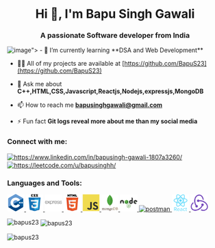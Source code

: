 <h1 align="center">Hi 👋, I'm Bapu Singh Gawali</h1>
<h3 align="center">A passionate Software developer from India</h3>
<img src="<img width="626" height="626" alt="image" src="https://github.com/user-attachments/assets/5a9ae407-1afd-442a-96d3-c2b98377e611" />"> </img>
- 🌱 I’m currently learning **DSA and Web Development**

- 👨‍💻 All of my projects are available at [https://github.com/BapuS23](https://github.com/BapuS23)

- 💬 Ask me about **C++,HTML,CSS,Javascript,Reactjs,Nodejs,expressjs,MongoDB**

- 📫 How to reach me **bapusinghgawali@gmail.com**

- ⚡ Fun fact **Git logs reveal more about me than my social media**

<h3 align="left">Connect with me:</h3>
<p align="left">
<a href="https://linkedin.com/in/https://www.linkedin.com/in/bapusingh-gawali-1807a3260/" target="blank"><img align="center" src="https://raw.githubusercontent.com/rahuldkjain/github-profile-readme-generator/master/src/images/icons/Social/linked-in-alt.svg" alt="https://www.linkedin.com/in/bapusingh-gawali-1807a3260/" height="30" width="40" /></a>
<a href="https://www.leetcode.com/https://leetcode.com/u/bapusinghh/" target="blank"><img align="center" src="https://raw.githubusercontent.com/rahuldkjain/github-profile-readme-generator/master/src/images/icons/Social/leet-code.svg" alt="https://leetcode.com/u/bapusinghh/" height="30" width="40" /></a>
</p>

<h3 align="left">Languages and Tools:</h3>
<p align="left"> <a href="https://www.w3schools.com/cpp/" target="_blank" rel="noreferrer"> <img src="https://raw.githubusercontent.com/devicons/devicon/master/icons/cplusplus/cplusplus-original.svg" alt="cplusplus" width="40" height="40"/> </a> <a href="https://www.w3schools.com/css/" target="_blank" rel="noreferrer"> <img src="https://raw.githubusercontent.com/devicons/devicon/master/icons/css3/css3-original-wordmark.svg" alt="css3" width="40" height="40"/> </a> <a href="https://expressjs.com" target="_blank" rel="noreferrer"> <img src="https://raw.githubusercontent.com/devicons/devicon/master/icons/express/express-original-wordmark.svg" alt="express" width="40" height="40"/> </a> <a href="https://www.w3.org/html/" target="_blank" rel="noreferrer"> <img src="https://raw.githubusercontent.com/devicons/devicon/master/icons/html5/html5-original-wordmark.svg" alt="html5" width="40" height="40"/> </a> <a href="https://developer.mozilla.org/en-US/docs/Web/JavaScript" target="_blank" rel="noreferrer"> <img src="https://raw.githubusercontent.com/devicons/devicon/master/icons/javascript/javascript-original.svg" alt="javascript" width="40" height="40"/> </a> <a href="https://www.mongodb.com/" target="_blank" rel="noreferrer"> <img src="https://raw.githubusercontent.com/devicons/devicon/master/icons/mongodb/mongodb-original-wordmark.svg" alt="mongodb" width="40" height="40"/> </a> <a href="https://nodejs.org" target="_blank" rel="noreferrer"> <img src="https://raw.githubusercontent.com/devicons/devicon/master/icons/nodejs/nodejs-original-wordmark.svg" alt="nodejs" width="40" height="40"/> </a> <a href="https://postman.com" target="_blank" rel="noreferrer"> <img src="https://www.vectorlogo.zone/logos/getpostman/getpostman-icon.svg" alt="postman" width="40" height="40"/> </a> <a href="https://reactjs.org/" target="_blank" rel="noreferrer"> <img src="https://raw.githubusercontent.com/devicons/devicon/master/icons/react/react-original-wordmark.svg" alt="react" width="40" height="40"/> </a> <a href="https://redux.js.org" target="_blank" rel="noreferrer"> <img src="https://raw.githubusercontent.com/devicons/devicon/master/icons/redux/redux-original.svg" alt="redux" width="40" height="40"/> </a> </p>

<p><img align="left" src="https://github-readme-stats.vercel.app/api/top-langs?username=bapus23&show_icons=true&locale=en&layout=compact" alt="bapus23" /></p>

<p>&nbsp;<img align="center" src="https://github-readme-stats.vercel.app/api?username=bapus23&show_icons=true&locale=en" alt="bapus23" /></p>

<p><img align="center" src="https://github-readme-streak-stats.herokuapp.com/?user=bapus23&" alt="bapus23" /></p>
